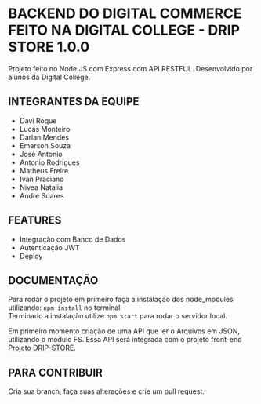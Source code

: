 # BACKEND DO DIGITAL COMMERCE FEITO NA DIGITAL COLLEGE - DRIP STORE 1.0.0

Projeto feito no Node.JS com Express com API RESTFUL. Desenvolvido por alunos da Digital College.

## INTEGRANTES DA EQUIPE
<ul>
<li>Davi Roque</li>
<li>Lucas Monteiro</li>
<li>Darlan Mendes</li>
<li>Emerson Souza</li>
<li>José Antonio</li>
 <li>Antonio Rodrigues</li>
<li>Matheus Freire</li>
<li>Ivan Praciano</li>
<li>Nivea Natalia</li>
<li>Andre Soares</li>

</ul>


## FEATURES

<ul>
<li>Integração com Banco de Dados</li>
<li>Autenticação JWT</li>
<li>Deploy</li>
</ul>

## DOCUMENTAÇÃO 

Para rodar o projeto em primeiro faça a instalação dos node_modules
utilizando:  `npm install` no terminal
<br/>
Terminado a instalação utilize `npm start` para rodar o servidor local.

Em primeiro momento criação de uma API que ler o Arquivos em JSON, utilizando o modulo FS.
Essa API será integrada com o projeto front-end <a href="https://github.com/DarlanMendes/digital-store">Projeto DRIP-STORE</a>. 

## PARA CONTRIBUIR 

Cria sua branch, faça suas alterações e crie um pull request.


